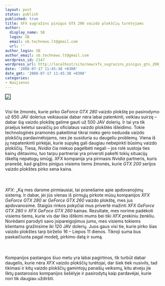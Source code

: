 ```yaml
---
layout: post
status: publish
published: true
title: XFX sugražins pinigus GTX 200 vaizdo plokščių turėtojams
author:
  display_name: SB
  login: SB
  email: sb.technews.lt@gmail.com
  url: ''
author_login: SB
author_email: sb.technews.lt@gmail.com
wordpress_id: 2147
wordpress_url: http://localhost/site/new/xfx_sugrazins_pinigus_gtx_200_vaizdo_ploksciu_turetojams/
date: '2008-07-17 11:45:38 +0300'
date_gmt: '2008-07-17 11:45:38 +0300'
categories:
- Naujienos
---
```

<div class="imgright"><img src="http://tbn0.google.com/images?q=tbn:lK54UvxUVUtE4M:http://www.xfxxtremexperience.com/3Dplayhard_stacked_wb.jpg" border="1"></div>
<p><br>Visi tie žmonės, kurie pirko <i>GeForce GTX 280</i> vaizdo plokštę po pasirodymo už 650 JAV dolerius veikiausiai dabar nėra labai patenkinti, veikiau suirzę – dabar šią vaizdo plokštę galime gauti už 500 JAV dolerių. Ir tai yra tik praėjus keletui savaičių po oficialaus vaizdo plokštės išleidimo. Tokie technologinės pramonės pakeitimai tikrai nieko gero neduoda vaizdo plokščių pardavinėtojams, nes jie susiduria su daugeliu problemų. Viena iš jų nepatenkinti pirkėjai, kurie supykę gali daugiau nebepirkti būsimų vaizdo plokščių. Tiesa, <i>Nvidia</i> čia niekuo pagelbėti negali – jos rolė sustoja ties kainų diktavimu, tuo tarpu partneriai yra priversti pakelti tokių situacijų iškeltą nepatogų smūgį. <i>XFX</i> kompanija yra pirmasis <i>Nvidia</i> partneris, kuris pranešė, kad grąžins pinigus visiems tiems žmonės, kurie <i>GTX 200</i> serijos vaizdo plokštes pirko sena kaina.<br />
<br><br />
<br><i>XFX</i>: „Ką mes darome pirmiausiai, tai pranešame apie apdovanojimų sistemą. Ir dabar, jei jūs vienas iš pirmųjų pirkote mūsų kompanijos <i>XFX GeForce GTX 280</i> ar <i>GeForce GTX 260</i> vaizdo plokštę, mes jus apdovanosime. Staigūs rinkos pokyčiai mus privertė mažinti <i>XFX GeForce GTX 280</i> ir <i>XFX GeFoce GTX 260</i> kainas. Rezultate, mes norime padėkoti visiems tiems, kurie vis dar liko ištikimi mums bei tiki <i>XFX</i> prekiniu ženkliu. Norėdami parodyti savo įsipareigojimus jums, mes visiems tokiems klientams gražinsime iki 120 JAV dolerių. Juos gaus visi tie, kurie pirko šias vaizdo plokštes tarp birželio 16 – Liepos 11 dienos. Tikroji suma bus paskaičiuota pagal modelį, pirkimo datą ir sumą.<br />
<br><br />
<br>Kompanijos pastangos šiuo metu yra labai pagirtinos, tik turbūt dabar daugelis, kurie nėra <i>XFX</i> vaizdo plokščių turėtojai, dar šiek tiek nusivils, tad tikimasi ir kitų vaizdo plokščių gamintojų panašių veiksmų, kitu atveju jie liktų pastarosios kompanijos šešėlyje ir pasirodytų kaip pardavėjai, kurie nori tik daugiau uždirbti.<br />
<br><br />
<br><br />
<br></p>
